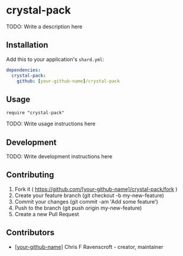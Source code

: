 # crystal-pack

TODO: Write a description here

## Installation


Add this to your application's `shard.yml`:

```yaml
dependencies:
  crystal-pack:
    github: [your-github-name]/crystal-pack
```


## Usage


```crystal
require "crystal-pack"
```


TODO: Write usage instructions here

## Development

TODO: Write development instructions here

## Contributing

1. Fork it ( https://github.com/[your-github-name]/crystal-pack/fork )
2. Create your feature branch (git checkout -b my-new-feature)
3. Commit your changes (git commit -am 'Add some feature')
4. Push to the branch (git push origin my-new-feature)
5. Create a new Pull Request

## Contributors

- [[your-github-name]](https://github.com/[your-github-name]) Chris F Ravenscroft - creator, maintainer
